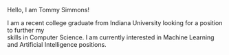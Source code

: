 Hello, I am Tommy Simmons!

I am a recent college graduate from Indiana University looking for a position to further my   
skills in Computer Science. I am currently interested in Machine Learning 
and Artificial Intelligence positions.
